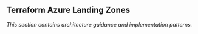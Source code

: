 ## Terraform Azure Landing Zones

_This section contains architecture guidance and implementation patterns._
